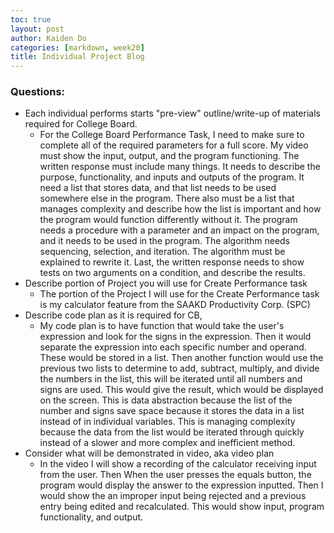```yaml
---
toc: true
layout: post
author: Kaiden Do
categories: [markdown, week20]
title: Individual Project Blog
---
```


### Questions:
- Each individual performs starts "pre-view" outline/write-up of materials required for College Board.
    - For the College Board Performance Task, I need to make sure to complete all of the required parameters for a full score. My video must show the input, output, and the program functioning. The written response must include many things. It needs to describe the purpose, functionality, and inputs and outputs of the program. It need a list that stores data, and that list needs to be used somewhere else in the program. There also must be a list that manages complexity and describe how the list is important and how the program would function differently without it. The program needs a procedure with a parameter and an impact on the program, and it needs to be used in the program. The algorithm needs sequencing, selection, and iteration. The algorithm must be explained to rewrite it. Last, the written response needs to show tests on two arguments on a condition, and describe the results.
- Describe portion of Project you will use for Create Performance task
    - The portion of the Project I will use for the Create Performance task is my calculator feature from the SAAKD Productivity Corp. (SPC)
- Describe code plan as it is required for CB,
    - My code plan is to have function that would take the user's expression and look for the signs in the expression. Then it would separate the expression into each specific number and operand. These would be stored in a list. Then another function would use the previous two lists to determine to add, subtract, multiply, and divide the numbers in the list, this will be iterated until all numbers and signs are used. This would give the result, which would be displayed on the screen. This is data abstraction because the list of the number and signs save space because it stores the data in a list instead of in individual variables. This is managing complexity because the data from the list would be iterated through quickly instead of a slower and more complex and inefficient method.
- Consider what will be demonstrated in video, aka video plan
    - In the video I will show a recording of the calculator receiving input from the user. Then When the user presses the equals button, the program would display the answer to the expression inputted. Then I would show the an improper input being rejected and a previous entry being edited and recalculated. This would show input, program functionality, and output.